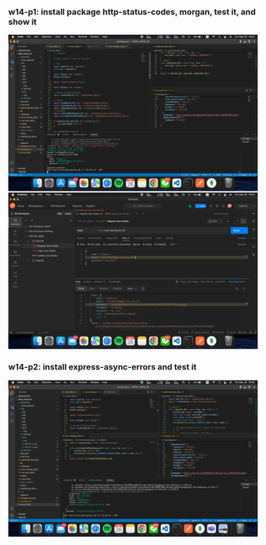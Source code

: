### w14-p1: install package http-status-codes, morgan, test it, and show it
![W14-P1-1](./img/W14-P1-1.png)
![W14-P1-2](./img/W14-P1-2.png)
### w14-p2: install express-async-errors and test it
![W14-P2-1](./img/W14-P2-1.png)